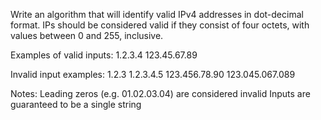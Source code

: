Write an algorithm that will identify valid IPv4 addresses in dot-decimal format. IPs should be considered valid if they consist of four octets, with values between 0 and 255, inclusive.

Examples of valid inputs:
1.2.3.4
123.45.67.89

Invalid input examples:
1.2.3
1.2.3.4.5
123.456.78.90
123.045.067.089

Notes:
Leading zeros (e.g. 01.02.03.04) are considered invalid
Inputs are guaranteed to be a single string